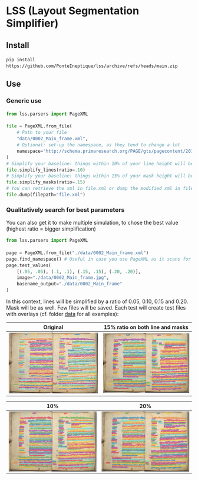 LSS (Layout Segmentation Simplifier)
====================================


## Install

`pip install https://github.com/PonteIneptique/lss/archive/refs/heads/main.zip`

## Use

### Generic use

```python
from lss.parsers import PageXML

file = PageXML.from_file(
    # Path to your file
    "data/0002_Main_frame.xml",
    # Optional: set-up the namespace, as they tend to change a lot
    namespace="http://schema.primaresearch.org/PAGE/gts/pagecontent/2019-07-15" 
)
# Simplify your baseline: things within 10% of your line height will be discarded (Seems to be a good number)
file.simplify_lines(ratio=.10)
# Simplify your baseline: things within 15% of your mask height will be discarded (Seems to be a good number)
file.simplify_masks(ratio=.15)
# You can retrieve the xml in file.xml or dump the modified xml in file.xml
file.dump(filepath="file.xml")

```

### Qualitatively search for best parameters

You can also get it to make multiple simulation, to chose the best value (highest ratio = bigger simplification)

```python
from lss.parsers import PageXML

page = PageXML.from_file("./data/0002_Main_frame.xml")
page.find_namespace() # Useful in case you use PageXML as it scans for the right namespace
page.test_values(
    [(.05, .05), (.1, .1), (.15, .15), (.20, .20)],
    image="./data/0002_Main_frame.jpg",
    basename_output="./data/0002_Main_frame"
)
```

In this context, lines will be simplified by a ratio of 0.05, 0.10, 0.15 and 0.20. Mask will be as well. 
Few files will be saved. Each test will create test files with overlays (cf. folder [data](./data) for all examples):

Original            |  15% ratio on both line and masks
:-------------------------:|:-------------------------:
![Original Mask](./data/0002_Main_frame.jpg.original.jpg)  |  ![Original Mask](./data/0002_Main_frame.jpg.line0.15-mask0.15.jpg)

10%            |  20%
:-------------------------:|:-------------------------:
![Original Mask](./data/0002_Main_frame.jpg.line0.1-mask0.1.jpg)  |  ![Original Mask](./data/0002_Main_frame.jpg.line0.2-mask0.2.jpg)


